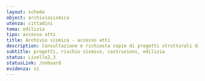 ```yaml
---
layout: scheda
object: archiviosismica
utenza: cittadini
tema: edilizia
tipo: accesso atti
title: Archivio sismica - accesso atti
description: Consultazione e richiesta copie di progetti strutturali di costruzioni in zona sismica presentati in tutto il territorio regionale
subtitle: progetti, rischio sismico, costruzioni, edilizia
status: Livello2,3
statusLink: /onboard
evidenza: si
---
```

